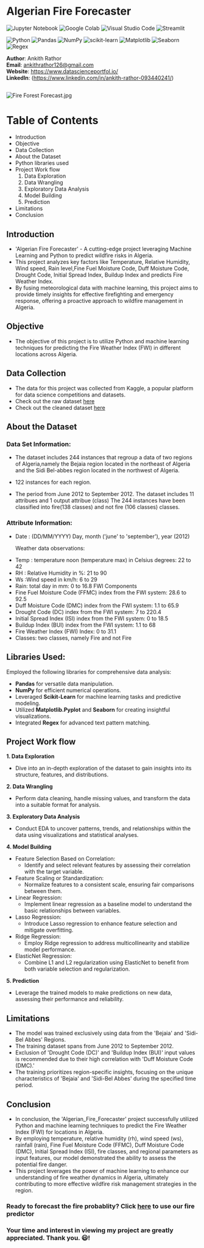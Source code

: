 # **Algerian Fire Forecaster**

![Jupyter Notebook](https://img.shields.io/badge/jupyter-%23FA0F00.svg?style=for-the-badge&logo=jupyter&logoColor=white)
![Google Colab](https://img.shields.io/badge/Colab-F9AB00?style=for-the-badge&logo=googlecolab&color=525252)
![Visual Studio Code](https://img.shields.io/badge/Visual%20Studio%20Code-0078d7.svg?style=for-the-badge&logo=visual-studio-code&logoColor=white)
![Streamlit](https://img.shields.io/badge/Streamlit-FF4B4B.svg?style=for-the-badge&logo=streamlit&logoColor=white)


![Python](https://img.shields.io/badge/python-3670A0?style=for-the-badge&logo=python&logoColor=ffdd54)
![Pandas](https://img.shields.io/badge/pandas-%23150458.svg?style=for-the-badge&logo=pandas&logoColor=white)
![NumPy](https://img.shields.io/badge/numpy-%23013243.svg?style=for-the-badge&logo=numpy&logoColor=white)
![scikit-learn](https://img.shields.io/badge/scikit--learn-%23F7931E.svg?style=for-the-badge&logo=scikit-learn&logoColor=white)
![Matplotlib](https://img.shields.io/badge/Matplotlib-11557c.svg?style=for-the-badge&logo=plotly&logoColor=white)
![Seaborn](https://img.shields.io/badge/Seaborn-7db0bc.svg?style=for-the-badge&logo=pypi&logoColor=white)
![Regex](https://img.shields.io/badge/Regex-64029a.svg?style=for-the-badge&logo=python&logoColor=white)

**Author**: Ankith Rathor <br />
**Email**: ankithrathor126@gmail.com <br />
**Website**: https://www.datascienceportfol.io/ <br />
**LinkedIn**: (https://www.linkedin.com/in/ankith-rathor-093440241/)  <br />

##
![Fire Forest Forecast.jpg](https://github.com/Bharathkumar-Tamilarasu/Algerian-Fire-Forecaster/blob/main/resources/Fire%20Forest%20Forecast.jpg)

# **Table of Contents**
  
  - Introduction
  - Objective
  - Data Collection
  - About the Dataset
  - Python libraries used
  - Project Work flow
    1. Data Exploration
    2. Data Wrangling
    3. Exploratory Data Analysis
    4. Model Building
    5. Prediction
  - Limitations
  - Conclusion

## **Introduction**

* 'Algerian Fire Forecaster' - A cutting-edge project leveraging Machine Learning and Python to predict wildfire risks in Algeria.
* This project analyzes key factors like Temperature, Relative Humidity, Wind speed, Rain level,Fine Fuel Moisture Code, Duff Moisture Code, Drought Code, Initial Spread Index, Buildup Index and predicts Fire Weather Index.
* By fusing meteorological data with machine learning, this project aims to provide timely insights for effective firefighting and emergency response, offering a proactive approach to wildfire management in Algeria.

## **Objective** 

* The objective of this project is to utilize Python and machine learning techniques for predicting the Fire Weather Index (FWI) in different locations across Algeria.

## **Data Collection**

* The data for this project was collected from Kaggle, a popular platform for data science competitions and datasets.
* Check out the raw dataset [here](https://github.com/AnkithRathor/Algerian-Fire-Forecaster/blob/main/data/raw_data/Algerian_forest_fires_dataset_UPDATE.csv)
* Check out the cleaned dataset [here](https://github.com/AnkithRathor/Algerian-Fire-Forecaster/blob/main/data/cleaned_data/Algerian_forest_fires_dataset_cleaned.csv)

## **About the Dataset**

### Data Set Information:
- The dataset includes 244 instances that regroup a data of two regions of Algeria,namely the Bejaia region located in the northeast of Algeria and the Sidi Bel-abbes region located in the northwest of Algeria.

- 122 instances for each region.

- The period from June 2012 to September 2012. The dataset includes 11 attribues and 1 output attribue (class) The 244 instances have been classified into fire(138 classes) and not fire (106 classes) classes.

### Attribute Information:

- Date : (DD/MM/YYYY) Day, month ('june' to 'september'), year (2012)

  Weather data observations:

* Temp : temperature noon (temperature max) in Celsius degrees: 22 to 42
* RH : Relative Humidity in %: 21 to 90
* Ws :Wind speed in km/h: 6 to 29
* Rain: total day in mm: 0 to 16.8 FWI Components
* Fine Fuel Moisture Code (FFMC) index from the FWI system: 28.6 to 92.5
* Duff Moisture Code (DMC) index from the FWI system: 1.1 to 65.9
* Drought Code (DC) index from the FWI system: 7 to 220.4
* Initial Spread Index (ISI) index from the FWI system: 0 to 18.5
* Buildup Index (BUI) index from the FWI system: 1.1 to 68
* Fire Weather Index (FWI) Index: 0 to 31.1
* Classes: two classes, namely Fire and not Fire


## **Libraries Used:**

Employed the following libraries for comprehensive data analysis:

* **Pandas** for versatile data manipulation.
* **NumPy** for efficient numerical operations.
* Leveraged **Scikit-Learn** for machine learning tasks and predictive modeling.
* Utilized **Matplotlib.Pyplot** and **Seaborn** for creating insightful visualizations.
* Integrated **Regex** for advanced text pattern matching.

## **Project Work flow**

**1. Data Exploration**
  - Dive into an in-depth exploration of the dataset to gain insights into its structure, features, and distributions.

**2. Data Wrangling**
  - Perform data cleaning, handle missing values, and transform the data into a suitable format for analysis.

**3. Exploratory Data Analysis**
  - Conduct EDA to uncover patterns, trends, and relationships within the data using visualizations and statistical analyses.

**4. Model Building**
   
  - Feature Selection Based on Correlation:
    - Identify and select relevant features by assessing their correlation with the target variable.    
  - Feature Scaling or Standardization:
    - Normalize features to a consistent scale, ensuring fair comparisons between them.
  - Linear Regression:
    - Implement linear regression as a baseline model to understand the basic relationships between variables.
- Lasso Regression:
    - Introduce Lasso regression to enhance feature selection and mitigate overfitting.
- Ridge Regression:
    - Employ Ridge regression to address multicollinearity and stabilize model performance.
- ElasticNet Regression:
    - Combine L1 and L2 regularization using ElasticNet to benefit from both variable selection and regularization.

**5. Prediction**
  - Leverage the trained models to make predictions on new data, assessing their performance and reliability.


## Limitations
* The model was trained exclusively using data from the 'Bejaia' and 'Sidi-Bel Abbes' Regions.
* The training dataset spans from June 2012 to September 2012.
* Exclusion of 'Drought Code (DC)' and 'Buildup Index (BUI)' input values is recommended due to their high correlation with 'Duff Moisture Code (DMC).'
* The training prioritizes region-specific insights, focusing on the unique characteristics of 'Bejaia' and 'Sidi-Bel Abbes' during the specified time period.

## **Conclusion**

* In conclusion, the 'Algerian_Fire_Forecaster' project successfully utilized Python and machine learning techniques to predict the Fire Weather Index (FWI) for locations in Algeria.
* By employing temperature, relative humidity (rh), wind speed (ws), rainfall (rain), Fine Fuel Moisture Code (FFMC), Duff Moisture Code (DMC), Initial Spread Index (ISI), fire classes, and regional parameters as input features, our model demonstrated the ability to assess the potential fire danger.
* This project leverages the power of machine learning to enhance our understanding of fire weather dynamics in Algeria, ultimately contributing to more effective wildfire risk management strategies in the region.

### **Ready to forecast the fire probablity? Click [here](https://algerian-fire-forecaster.onrender.com) to use our fire predictor**
### **Your time and interest in viewing my project are greatly appreciated. Thank you. 😃!**
